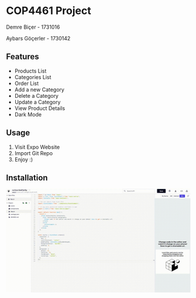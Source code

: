 # COP4461 Project

Demre Biçer - 1731016

Aybars Göçerler - 1730142


## Features

- Products List
- Categories List
- Order List
- Add a new Category
- Delete a Category
- Update a Category
- View Product Details
- Dark Mode

## Usage

1. Visit Expo Website 
2. Import Git Repo
3. Enjoy :)

## Installation
![Alt Text](https://github.com/demrebicer/ecommerceapp/blob/main/expotutorial.gif?raw=true)